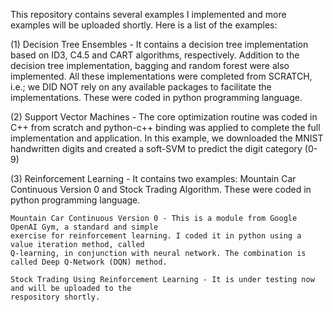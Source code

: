 This repository contains several examples I implemented and more examples will be uploaded shortly. Here is a list of 
the examples: 

(1) Decision Tree Ensembles - It contains a decision tree implementation based on ID3, C4.5 and CART algorithms, 
    respectively. Addition to the decision tree implementation, bagging and random forest were also implemented. 
    All these implementations were completed from SCRATCH, i.e.; we DID NOT rely on any available packages to 
    facilitate the implementations. These were coded in python programming language. 

(2) Support Vector Machines - The core optimization routine was coded in C++ from scratch and python-c++ binding was 
    applied to complete the full implementation and application. In this example, we downloaded the 
    MNIST handwritten digits and created a soft-SVM to predict the digit category (0-9) 
    
(3) Reinforcement Learning - It contains two examples: Mountain Car Continuous Version 0 and Stock Trading Algorithm. These 
    were coded in python programming language. 
    
    Mountain Car Continuous Version 0 - This is a module from Google OpenAI Gym, a standard and simple 
    exercise for reinforcement learning. I coded it in python using a value iteration method, called 
    Q-learning, in conjunction with neural network. The combination is called Deep Q-Network (DQN) method.  
    
    Stock Trading Using Reinforcement Learning - It is under testing now and will be uploaded to the 
    respository shortly.

